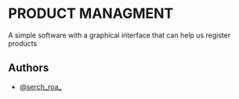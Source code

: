 
# PRODUCT MANAGMENT

A simple software with a graphical interface that can help us register products

## Authors

- [@serch_roa_](https://github.com/furbis99)

